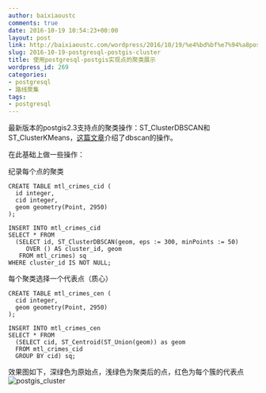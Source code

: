 ```yaml
---
author: baixiaoustc
comments: true
date: 2016-10-19 10:54:23+00:00
layout: post
link: http://baixiaoustc.com/wordpress/2016/10/19/%e4%bd%bf%e7%94%a8postgresql-postgis%e5%ae%9e%e7%8e%b0%e7%82%b9%e7%9a%84%e8%81%9a%e7%b1%bb%e5%b1%95%e7%a4%ba/
slug: 2016-10-19-postgresql-postgis-cluster
title: 使用postgresql-postgis实现点的聚类展示
wordpress_id: 269
categories:
- postgresql
- 路线聚集
tags:
- postgresql
---
```







最新版本的postgis2.3支持点的聚类操作：ST_ClusterDBSCAN和ST_ClusterKMeans，[这篇文章](https://dbaston.wordpress.com/2016/06/03/dbscan-clustering-in-postgis/)介绍了dbscan的操作。

在此基础上做一些操作：

纪录每个点的聚类

    
    CREATE TABLE mtl_crimes_cid (
      id integer,
      cid integer,
      geom geometry(Point, 2950)
    );
    
    INSERT INTO mtl_crimes_cid
    SELECT * FROM
      (SELECT id, ST_ClusterDBSCAN(geom, eps := 300, minPoints := 50)
         OVER () AS cluster_id, geom
       FROM mtl_crimes) sq
    WHERE cluster_id IS NOT NULL;
    


每个聚类选择一个代表点（质心）

    
    CREATE TABLE mtl_crimes_cen (
      cid integer,
      geom geometry(Point, 2950)
    );
    
    INSERT INTO mtl_crimes_cen
    SELECT * FROM
      (SELECT cid, ST_Centroid(ST_Union(geom)) as geom
      FROM mtl_crimes_cid
      GROUP BY cid) sq;
    
    


效果图如下，深绿色为原始点，浅绿色为聚类后的点，红色为每个簇的代表点
![postgis_cluster](http://image99.renyit.com/image/postgis_cluster.png)
